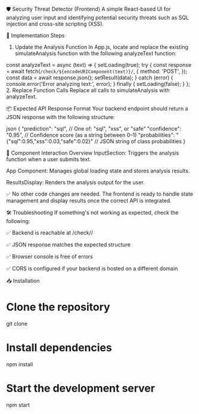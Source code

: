 🛡️ Security Threat Detector (Frontend)
A simple React-based UI for analyzing user input and identifying potential security threats such as SQL injection and cross-site scripting (XSS).

🚀 Implementation Steps
1. Update the Analysis Function
In App.js, locate and replace the existing simulateAnalysis function with the following analyzeText function:

const analyzeText = async (text) => {
  setLoading(true);
  try {
    const response = await fetch(`/check/${encodeURIComponent(text)}/`, {
      method: 'POST',
    });
    const data = await response.json();
    setResult(data);
  } catch (error) {
    console.error('Error analyzing text:', error);
  } finally {
    setLoading(false);
  }
};
2. Replace Function Calls
Replace all calls to simulateAnalysis with analyzeText.

📦 Expected API Response Format
Your backend endpoint should return a JSON response with the following structure:

json
{
  "prediction": "sql",  // One of: "sql", "xss", or "safe"
  "confidence": "0.95", // Confidence score (as a string between 0–1)
  "probabilities": "{\"sql\":0.95,\"xss\":0.03,\"safe\":0.02}" // JSON string of class probabilities
}



🧩 Component Interaction Overview
InputSection: Triggers the analysis function when a user submits text.

App Component: Manages global loading state and stores analysis results.

ResultsDisplay: Renders the analysis output for the user.

✅ No other code changes are needed. The frontend is ready to handle state management and display results once the correct API is integrated.

🛠️ Troubleshooting
If something's not working as expected, check the following:

✅ Backend is reachable at /check/<text>/

✅ JSON response matches the expected structure

✅ Browser console is free of errors

✅ CORS is configured if your backend is hosted on a different domain

📥 Installation

# Clone the repository
git clone 

# Install dependencies
npm install

# Start the development server
npm start
